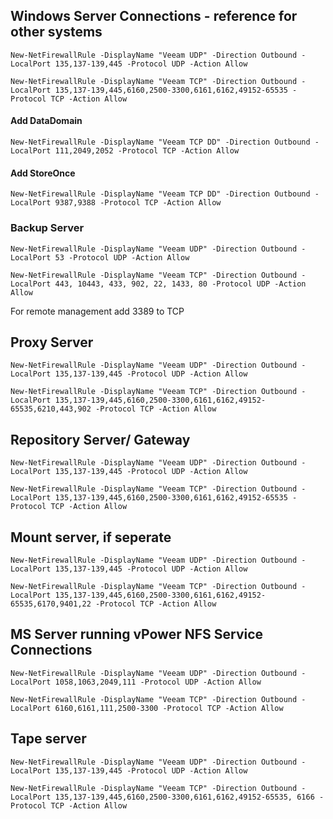 ## Windows Server Connections - reference for other systems

  `New-NetFirewallRule -DisplayName "Veeam UDP" -Direction Outbound -LocalPort 135,137-139,445 -Protocol UDP -Action Allow`

  `New-NetFirewallRule -DisplayName "Veeam TCP" -Direction Outbound -LocalPort 135,137-139,445,6160,2500-3300,6161,6162,49152-65535 -Protocol TCP -Action Allow`

#### Add DataDomain

  `New-NetFirewallRule -DisplayName "Veeam TCP DD" -Direction Outbound -LocalPort 111,2049,2052 -Protocol TCP -Action Allow`

#### Add StoreOnce

  `New-NetFirewallRule -DisplayName "Veeam TCP DD" -Direction Outbound -LocalPort 9387,9388 -Protocol TCP -Action Allow`

### Backup Server 

  `New-NetFirewallRule -DisplayName "Veeam UDP" -Direction Outbound -LocalPort 53 -Protocol UDP -Action Allow`

  `New-NetFirewallRule -DisplayName "Veeam TCP" -Direction Outbound -LocalPort 443, 10443, 433, 902, 22, 1433, 80 -Protocol UDP -Action Allow`

For remote management add 3389 to TCP

## Proxy Server

  `New-NetFirewallRule -DisplayName "Veeam UDP" -Direction Outbound -LocalPort 135,137-139,445 -Protocol UDP -Action Allow`

  `New-NetFirewallRule -DisplayName "Veeam TCP" -Direction Outbound -LocalPort 135,137-139,445,6160,2500-3300,6161,6162,49152-65535,6210,443,902 -Protocol TCP -Action Allow`

## Repository Server/ Gateway

  `New-NetFirewallRule -DisplayName "Veeam UDP" -Direction Outbound -LocalPort 135,137-139,445 -Protocol UDP -Action Allow`

  `New-NetFirewallRule -DisplayName "Veeam TCP" -Direction Outbound -LocalPort 135,137-139,445,6160,2500-3300,6161,6162,49152-65535 -Protocol TCP -Action Allow`

## Mount server, if seperate

  `New-NetFirewallRule -DisplayName "Veeam UDP" -Direction Outbound -LocalPort 135,137-139,445 -Protocol UDP -Action Allow`

  `New-NetFirewallRule -DisplayName "Veeam TCP" -Direction Outbound -LocalPort 135,137-139,445,6160,2500-3300,6161,6162,49152-65535,6170,9401,22 -Protocol TCP -Action Allow`

## MS Server running vPower NFS Service Connections

  `New-NetFirewallRule -DisplayName "Veeam UDP" -Direction Outbound -LocalPort 1058,1063,2049,111 -Protocol UDP -Action Allow`

  `New-NetFirewallRule -DisplayName "Veeam TCP" -Direction Outbound -LocalPort 6160,6161,111,2500-3300 -Protocol TCP -Action Allow`

## Tape server

  `New-NetFirewallRule -DisplayName "Veeam UDP" -Direction Outbound -LocalPort 135,137-139,445 -Protocol UDP -Action Allow`

  `New-NetFirewallRule -DisplayName "Veeam TCP" -Direction Outbound -LocalPort 135,137-139,445,6160,2500-3300,6161,6162,49152-65535, 6166 -Protocol TCP -Action Allow`

